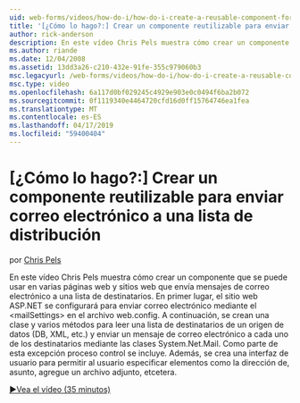 ```yaml
---
uid: web-forms/videos/how-do-i/how-do-i-create-a-reusable-component-for-sending-email-to-a-distribution-list
title: '[¿Cómo lo hago?:] Crear un componente reutilizable para enviar correo electrónico a una lista de distribución | Microsoft Docs'
author: rick-anderson
description: En este vídeo Chris Pels muestra cómo crear un componente que se puede usar en varias páginas web y sitios web que envía mensajes de correo electrónico a una lista de destinatarios. Primera persona...
ms.author: riande
ms.date: 12/04/2008
ms.assetid: 13dd3a26-c210-432e-91fe-355c979060b3
msc.legacyurl: /web-forms/videos/how-do-i/how-do-i-create-a-reusable-component-for-sending-email-to-a-distribution-list
msc.type: video
ms.openlocfilehash: 6a117d0bf029245c4929e903e0c0494f6ba2b072
ms.sourcegitcommit: 0f1119340e4464720cfd16d0ff15764746ea1fea
ms.translationtype: MT
ms.contentlocale: es-ES
ms.lasthandoff: 04/17/2019
ms.locfileid: "59400404"
---
```

# <a name="how-do-i-create-a-reusable-component-for-sending-email-to-a-distribution-list"></a>[¿Cómo lo hago?:] Crear un componente reutilizable para enviar correo electrónico a una lista de distribución

por [Chris Pels](https://twitter.com/chrispels)

En este vídeo Chris Pels muestra cómo crear un componente que se puede usar en varias páginas web y sitios web que envía mensajes de correo electrónico a una lista de destinatarios. En primer lugar, el sitio web ASP.NET se configurará para enviar correo electrónico mediante el &lt;mailSettings&gt; en el archivo web.config. A continuación, se crean una clase y varios métodos para leer una lista de destinatarios de un origen de datos (DB, XML, etc.) y enviar un mensaje de correo electrónico a cada uno de los destinatarios mediante las clases System.Net.Mail. Como parte de esta excepción proceso control se incluye. Además, se crea una interfaz de usuario para permitir al usuario especificar elementos como la dirección de, asunto, agregue un archivo adjunto, etcetera.

[&#9654;Vea el vídeo (35 minutos)](https://channel9.msdn.com/Blogs/ASP-NET-Site-Videos/how-do-i-create-a-reusable-component-for-sending-email-to-a-distribution-list)
